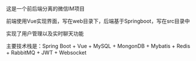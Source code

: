 这是一个前后端分离的微信IM项目

前端使用Vue实现界面，写在web目录下，后端基于Springboot，写在src目录中

实现了用户管理以及实时聊天功能 

主要技术栈是：Spring Boot + Vue + MySQL + MongonDB + Mybatis + Redis + RabbitMQ + JWT + Websocket
